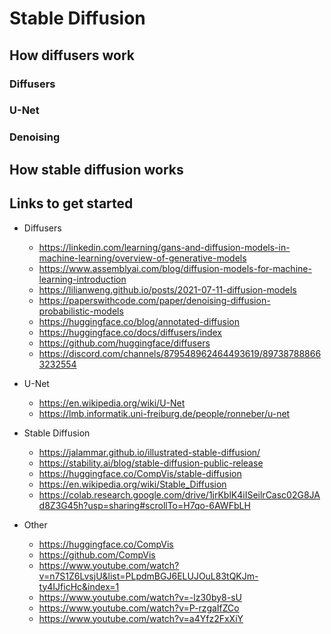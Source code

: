 # Stable Diffusion

## How diffusers work

### Diffusers

### U-Net

### Denoising

## How stable diffusion works

###

## Links to get started

- Diffusers

  - https://linkedin.com/learning/gans-and-diffusion-models-in-machine-learning/overview-of-generative-models
  - https://www.assemblyai.com/blog/diffusion-models-for-machine-learning-introduction
  - https://lilianweng.github.io/posts/2021-07-11-diffusion-models
  - https://paperswithcode.com/paper/denoising-diffusion-probabilistic-models
  - https://huggingface.co/blog/annotated-diffusion
  - https://huggingface.co/docs/diffusers/index
  - https://github.com/huggingface/diffusers
  - https://discord.com/channels/879548962464493619/897387888663232554

- U-Net

  - https://en.wikipedia.org/wiki/U-Net
  - https://lmb.informatik.uni-freiburg.de/people/ronneber/u-net

- Stable Diffusion

  - https://jalammar.github.io/illustrated-stable-diffusion/
  - https://stability.ai/blog/stable-diffusion-public-release
  - https://huggingface.co/CompVis/stable-diffusion
  - https://en.wikipedia.org/wiki/Stable_Diffusion
  - https://colab.research.google.com/drive/1jrKblK4iISeilrCasc02G8JAd8Z3G45h?usp=sharing#scrollTo=H7qo-6AWFbLH

- Other
  - https://huggingface.co/CompVis
  - https://github.com/CompVis
  - https://www.youtube.com/watch?v=n7S1Z6LvsjU&list=PLpdmBGJ6ELUJOuL83tQKJm-ty4IJficHc&index=1
  - https://www.youtube.com/watch?v=-lz30by8-sU
  - https://www.youtube.com/watch?v=P-rzgaIfZCo
  - https://www.youtube.com/watch?v=a4Yfz2FxXiY
